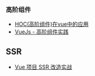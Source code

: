 ### 高阶组件
* [HOC(高阶组件)在vue中的应用](https://juejin.im/entry/59fc2dd75188254d2b6d7d20)
* [VueJs - 高阶组件实践](http://amu.fun/2017/07/06/javascript/vue/vuejs%E9%AB%98%E9%98%B6%E7%BB%84%E4%BB%B6%E5%AE%9E%E8%B7%B5/)

## SSR
* [Vue 项目 SSR 改造实战](https://segmentfault.com/a/1190000012440041)
